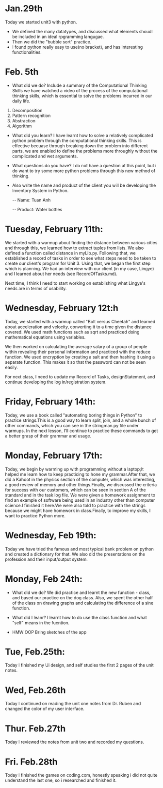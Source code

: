Jan.29th
==========
Today we started unit3 with python.
- We defined the many datatypes, and discussed what elements shoudl be included in an ideal rpgramming langugae.
- Then we did the "bubble sort" practice.
- I found python really easy to use(no bracket), and has interesting functionalities.

Feb. 5th
===========
- What did we do? Include a summary of the Computational Thinking Skills
we have watched a video of the process of the computational thinking skills, which is essential to solve the problems incurred 
in our daily life.
1. Decomposition
1. Pattern recognition
1. Abstraction
1. Algorithm

- What did you learn?
I have learnt how to solve a relatively complicated python problem through the computational thinking skills.
This is effective becuase through breaking down the problem into different parts, we are enabled to define the problems more
throughly without the complicated and wet arguments.

- What questions do you have?
I do not have a question at this point, but i do want to try some more python problems through this new 
method of thinking.

- Also write the name and product of the client you will be developing the Inventory System in Python.

  -- Name: Tuan Anh

  -- Product: Water bottles

Tuesday, February 11th:
=======================

We started with a warmup about finding the distance between various cities and through this, we learned how to extract tuples from lists. We also defined a function called distance in myLib.py. Following that, we established a record of tasks in order to see what steps need to be taken to create our client's program for Unit 3. Using that, we began the first step which is planning. We had an interview with our client (in my case, Lingye) and I learned about her needs (see RecordOfTasks.md).

Next time, I think I need to start working on establishing what Lingye's needs are in terms of usability.

Wednesday, February 12t:h
=====
Today, we started with a warmup called "Bolt versus Cheetah" and learned about acceleration and velocity, converting it to a time given the distance covered. We used math functions such as sqrt and practiced doing mathematical equations using variables.

We then worked on calculating the average salary of a group of people within revealing their personal information and practiced with the reduce function. We used encryption by creating a salt and then hashing it using a separate function. This makes it so that the password can not be seen easily.

For next class, I need to update my Record of Tasks, designStatement, and continue developing the log in/registration system.

Friday, February 14th:
====
Today, we use a book called "automating boring things in Python" to practice strings.This is a good way to learn split, join, and a whole bunch of other commands, which you can see in the stringman.py file under warmups.
In the next lesson, I'll continue to practice these commands to get a better grasp of their grammar and usage.

Monday, February 17th:
===
Today, we begin by warming up with programming without a laptop;It helped me learn how to keep practicing to hone my grammar.After that, we did a Kahoot in the physics section of the computer, which was interesting, a good review of memory and other things.Finally, we discussed the criteria for success with our customers, which can be seen in section A of the standard and in the task log file.
We were given a homework assignment to find an example of software being used in an industry other than computer science.I finished it here.We were also told to practice with the strings because we might have homework in class.Finally, to improve my skills, I want to practice Python more.

Wednesday, Feb 19th:
===

Today we have tried the famous and most typical bank problem on python and created a dictionary for that.
We also did the presentations on the profession and their input/output system.

Monday, Feb 24th:
===
- What did we do?
We did practice and learnt the new function - class, and based our practice on the dog class.
Also, we spent the other half of the class on drawing graphs and calculating the difference of a sine function.

- What did I leanr?
I learnt how to do use the class function and what "self" means in the fucntion.

- HMW
OOP
Bring sketches of the app

Tue, Feb.25th:
===
Today I finished my Ui design, and self studies the first 2 pages of the unit notes.

Wed, Feb.26th
====
Today I continued on reading the unit one notes from Dr. Ruben and changed the color of my user interface.

Thur. Feb.27th
===
Today I reviewed the notes from unit two and recorded my questions.

Fri. Feb.28th
====  
Today I finished the games on coding.com, honestly speaking i did not quite understand the last one, so i researched and finished it.

